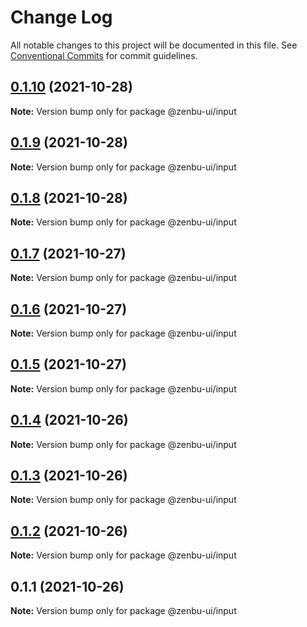 # Change Log

All notable changes to this project will be documented in this file.
See [Conventional Commits](https://conventionalcommits.org) for commit guidelines.

## [0.1.10](https://github.com/KodepandaID/zenbu-ui/compare/@zenbu-ui/input@0.1.9...@zenbu-ui/input@0.1.10) (2021-10-28)

**Note:** Version bump only for package @zenbu-ui/input





## [0.1.9](https://github.com/KodepandaID/zenbu-ui/compare/@zenbu-ui/input@0.1.8...@zenbu-ui/input@0.1.9) (2021-10-28)

**Note:** Version bump only for package @zenbu-ui/input





## [0.1.8](https://github.com/KodepandaID/zenbu-ui/compare/@zenbu-ui/input@0.1.7...@zenbu-ui/input@0.1.8) (2021-10-28)

**Note:** Version bump only for package @zenbu-ui/input





## [0.1.7](https://github.com/KodepandaID/zenbu-ui/compare/@zenbu-ui/input@0.1.6...@zenbu-ui/input@0.1.7) (2021-10-27)

**Note:** Version bump only for package @zenbu-ui/input





## [0.1.6](https://github.com/KodepandaID/zenbu-ui/compare/@zenbu-ui/input@0.1.5...@zenbu-ui/input@0.1.6) (2021-10-27)

**Note:** Version bump only for package @zenbu-ui/input





## [0.1.5](https://github.com/KodepandaID/zenbu-ui/compare/@zenbu-ui/input@0.1.4...@zenbu-ui/input@0.1.5) (2021-10-27)

**Note:** Version bump only for package @zenbu-ui/input





## [0.1.4](https://github.com/KodepandaID/zenbu-ui/compare/@zenbu-ui/input@0.1.3...@zenbu-ui/input@0.1.4) (2021-10-26)

**Note:** Version bump only for package @zenbu-ui/input





## [0.1.3](https://github.com/KodepandaID/zenbu-ui/compare/@zenbu-ui/input@0.1.2...@zenbu-ui/input@0.1.3) (2021-10-26)

**Note:** Version bump only for package @zenbu-ui/input





## [0.1.2](https://github.com/KodepandaID/zenbu-ui/compare/@zenbu-ui/input@0.1.1...@zenbu-ui/input@0.1.2) (2021-10-26)

**Note:** Version bump only for package @zenbu-ui/input





## 0.1.1 (2021-10-26)

**Note:** Version bump only for package @zenbu-ui/input
